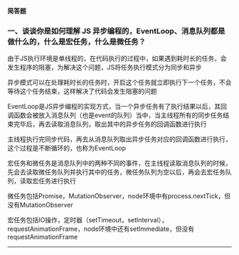 # 

#### 简答题

### 一、谈谈你是如何理解 JS 异步编程的，EventLoop、消息队列都是做什么的，什么是宏任务，什么是微任务？

由于JS执行环境是单线程的，在代码执行的过程中，如果遇到耗时长的任务，会发生程序的阻塞，为解决这个问题，JS将任务执行模式分为同步和异步

异步模式可以在处理耗时长的任务时，开启这个任务就立即执行下一个任务，不会等待这个任务结束，这样解决了代码会发生阻塞的问题

EventLoop是JS异步编程的实现方式，当一个异步任务有了执行结果以后，其回调函数会被放入消息队列（也是event的队列）当中，当主线程所有的同步任务结束完毕后，再去读取消息队列，取出其中的异步任务的回调函数进行执行

主线程执行完同步代码，再去从消息队列取出异步任务对应的回调函数进行执行，这个过程是不断循环的，也称为EventLoop

宏任务和微任务是消息队列中的两种不同的事件，在主线程读取消息队列的时候，先会去读取微任务队列并执行其中的任务，微任务队列为空以后，再会去宏任务队列，读取宏任务进行执行

微任务包括Promise，MutationObserver，node环境中有process.nextTick，但没有MutationObserver

宏任务包括IO操作，定时器（setTimeout，setInterval），requestAnimationFrame，node环境中还有setImmediate，但没有requestAnimationFrame

------

